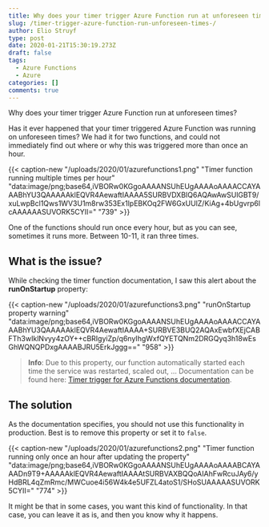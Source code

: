 ```yaml
---
title: Why does your timer trigger Azure Function run at unforeseen times?
slug: /timer-trigger-azure-function-run-unforeseen-times-/
author: Elio Struyf
type: post
date: 2020-01-21T15:30:19.273Z
draft: false
tags:
  - Azure Functions
  - Azure
categories: []
comments: true
---
```


Why does your timer trigger Azure Function run at unforeseen times?

Has it ever happened that your timer triggered Azure Function was running on unforeseen times? We had it for two functions, and could not immediately find out where or why this was triggered more than once an hour.

{{< caption-new "/uploads/2020/01/azurefunctions1.png" "Timer function running multiple times per hour"  "data:image/png;base64,iVBORw0KGgoAAAANSUhEUgAAAAoAAAACCAYAAABhYU3QAAAAAklEQVR4AewaftIAAAA5SURBVDXBIQ6AQAwAwSUlGBT9/xuLwpBcl1Qws1WV3U1m8rw353Ex1lpEBKOq2FW6GxUUlZ/KiAg+4bUgvrp6lcAAAAAASUVORK5CYII=" "739" >}}

One of the functions should run once every hour, but as you can see, sometimes it runs more. Between 10-11, it ran three times.

## What is the issue?

While checking the timer function documentation, I saw this alert about the **runOnStartup** property:

{{< caption-new "/uploads/2020/01/azurefunctions3.png" "runOnStartup property warning"  "data:image/png;base64,iVBORw0KGgoAAAANSUhEUgAAAAoAAAACCAYAAABhYU3QAAAAAklEQVR4AewaftIAAAA+SURBVE3BUQ2AQAxEwbfXEjCABFTh3wIklNvyy4zOY++cBRIgyiZp/q6nyIhgWxfQYETQNm2DRGQyq3h18wEsGhWQNQPDxgAAAABJRU5ErkJggg==" "958" >}}

> **Info**: Due to this property, our function automatically started each time the service was restarted, scaled out, ... Documentation can be found here: [Timer trigger for Azure Functions documentation](https://docs.microsoft.com/en-us/azure/azure-functions/functions-bindings-timer?tabs=csharp#configuration).

## The solution

As the documentation specifies, you should not use this functionality in production. Best is to remove this property or set it to `false`. 

{{< caption-new "/uploads/2020/01/azurefunctions2.png" "Timer function running only once an hour after updating the property"  "data:image/png;base64,iVBORw0KGgoAAAANSUhEUgAAAAoAAAABCAYAAADn9T9+AAAAAklEQVR4AewaftIAAAAtSURBVAXBQQoAIAhFwRcuJAy6/yHdBRL4qZmRmc/MWCuoe4i56W4k4e5UFZL4atoS1/SHoSUAAAAASUVORK5CYII=" "774" >}}

It might be that in some cases, you want this kind of functionality. In that case, you can leave it as is, and then you know why it happens.
